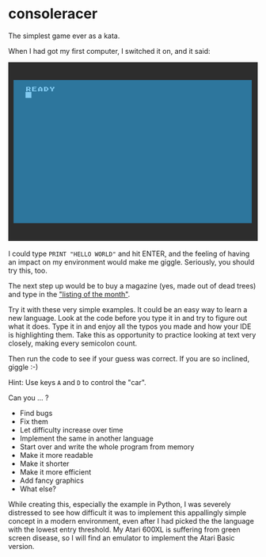# consoleracer
The simplest game ever as a kata.

When I had got my first computer, I switched it on, and it said:

![Atari 600XL says: Ready](ready.png)

I could type `PRINT "HELLO WORLD"` and hit ENTER, and the feeling of having an
impact on my environment would make me giggle. Seriously, you should try this,
too.

The next step up would be to buy a magazine (yes, made out of dead trees) and
type in the
["listing of the month"](https://archive.org/details/Happy.Computer.N10.1984.08-KCz/page/n41/mode/2up).

Try it with these very simple examples.  It could be an easy way to learn a
new language.  Look at the code before you type it in and try to figure out
what it does.  Type it in and enjoy all the typos you made and how your IDE
is highlighting them.  Take this as opportunity to practice looking at text
very closely, making every semicolon count.

Then run the code to see if your guess was correct.  If you are so inclined,
giggle :-)

Hint: Use keys `A` and `D` to control the "car".

Can you ... ?

 * Find bugs
 * Fix them
 * Let difficulty increase over time
 * Implement the same in another language
 * Start over and write the whole program from memory
 * Make it more readable
 * Make it shorter
 * Make it more efficient
 * Add fancy graphics
 * What else?

While creating this, especially the example in Python, I was severely
distressed to see how difficult it was to implement this appallingly
simple concept in a modern environment, even after I had picked the
the language with the lowest entry threshold.  My Atari 600XL is
suffering from green screen disease, so I will find an emulator to
implement the Atari Basic version.
